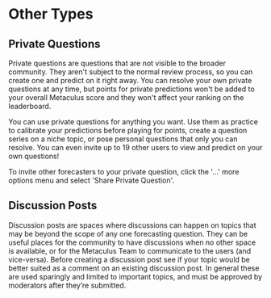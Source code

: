 ---
---

# Other Types

## Private Questions

Private questions are questions that are not visible to the broader community. They aren't subject to the normal review process, so you can create one and predict on it right away. You can resolve your own private questions at any time, but points for private predictions won't be added to your overall Metaculus score and they won't affect your ranking on the leaderboard.

You can use private questions for anything you want. Use them as practice to calibrate your predictions before playing for points, create a question series on a niche topic, or pose personal questions that only you can resolve. You can even invite up to 19 other users to view and predict on your own questions!

To invite other forecasters to your private question, click the '...' more options menu and select 'Share Private Question'.

## Discussion Posts

Discussion posts are spaces where discussions can happen on topics that may be beyond the scope of any one forecasting question. They can be useful places for the community to have discussions when no other space is available, or for the Metaculus Team to communicate to the users (and vice-versa). Before creating a discussion post see if your topic would be better suited as a comment on an existing discussion post. In general these are used sparingly and limited to important topics, and must be approved by moderators after they’re submitted.